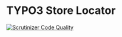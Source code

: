 # TYPO3 Store Locator #

[![Scrutinizer Code Quality](https://scrutinizer-ci.com/b/aijko/typo3-store-locator/badges/quality-score.png?b=master)](https://scrutinizer-ci.com/b/aijko/typo3-store-locator/?branch=master)

